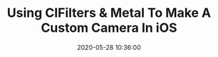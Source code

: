 ---
title: 'Using CIFilters & Metal To Make A Custom Camera In iOS'
date: 2020-05-28 10:36:00
description: Leveraging Metal and Core Image to implement fast and efficient filters for your app’s camera
link: https://medium.com/@barbulescualex/using-cifilters-metal-to-make-a-custom-camera-in-ios-c76134993316
featured_image: '../images/camera/cover2.jpg'
---